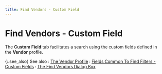```yaml
---
title: Find Vendors - Custom Field
---
```


# Find Vendors - Custom Field


The **Custom Field** tab facilitates  a search using the custom fields defined in the **Vendor**  profile.


{:.see_also}
See also
: [The  Vendor Profile]({{site.mv_baseurl}}/creating/the_vendor_profile_steps_by_steps.html)
: [Fields  Common To Find Filters - Custom Fields]({{site.wwe_chm}}/advanced-options/find-function/custom_field_wwe_find_filter.html)
: [The  Find Vendors Dialog Box]({{site.mv_baseurl}}/finding-vendors/create-new-filters/the_find_vendors_dialog_box_step_by_step.html)
